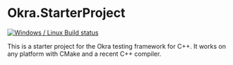 # Okra.StarterProject
[![Windows / Linux Build status](https://ci.appveyor.com/api/projects/status/a8n431i411uxwld1/branch/master?svg=true)](https://ci.appveyor.com/project/JayBazuzi/okra-starterproject/branch/master)

This is a starter project for the Okra testing framework for C++. It works on any platform with CMake and a recent C++ compiler.
